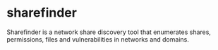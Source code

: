 # sharefinder

Sharefinder is a network share discovery tool that enumerates shares, permissions, files and vulnerabilities in networks and domains.
